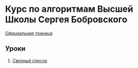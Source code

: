# Курс по алгоритмам Высшей Школы Сергея Бобровского
[Официальная траница](https://vk.com/lambda_brain)

## Уроки
1. [Связный список](ll)
